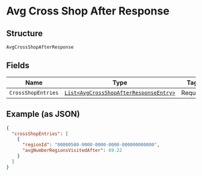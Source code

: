 
# Avg Cross Shop After Response

## Structure

`AvgCrossShopAfterResponse`

## Fields

| Name | Type | Tags | Description |
|  --- | --- | --- | --- |
| `CrossShopEntries` | [`List<AvgCrossShopAfterResponseEntry>`](../../doc/models/avg-cross-shop-after-response-entry.md) | Required | - |

## Example (as JSON)

```json
{
  "crossShopEntries": [
    {
      "regionId": "00000500-0000-0000-0000-000000000000",
      "avgNumberRegionsVisitedAfter": 69.22
    }
  ]
}
```

